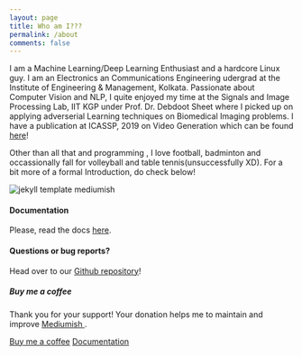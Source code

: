 ```yaml
---
layout: page
title: Who am I???
permalink: /about
comments: false
---
```


<div class="row justify-content-between">
<div class="col-md-8 pr-5">

<p>I am a Machine Learning/Deep Learning Enthusiast and a hardcore Linux guy. I am an Electronics an Communications Engineering udergrad at the Institute of Engineering & Management, Kolkata. Passionate about Computer Vision and NLP, I quite enjoyed my time at the Signals and Image Processing Lab, IIT KGP under Prof. Dr. Debdoot Sheet where I picked up on applying adverserial Learning techniques on Biomedical Imaging problems. I have a publication at ICASSP, 2019 on Video Generation which can be found <a href="https://ieeexplore.ieee.org/document/8682158">here</a>! </p>

<p>Other than all that and programming , I love football, badminton and occassionally fall for volleyball and table tennis(unsuccessfully XD). For a bit more of a formal Introduction, do check below!</p> 
<p class="mb-5"><img class="shadow-lg" src="{{site.baseurl}}/assets/images/mediumish-jekyll-template.png" alt="jekyll template mediumish" /></p>
<h4>Documentation</h4>

<p>Please, read the docs <a href="https://bootstrapstarter.com/bootstrap-templates/template-mediumish-bootstrap-jekyll/">here</a>.</p>

<h4>Questions or bug reports?</h4>

<p>Head over to our <a href="https://github.com/wowthemesnet/mediumish-theme-jekyll">Github repository</a>!</p>

</div>

<div class="col-md-4">

<div class="sticky-top sticky-top-80">
<h5>Buy me a coffee</h5>

<p>Thank you for your support! Your donation helps me to maintain and improve <a target="_blank" href="https://github.com/wowthemesnet/mediumish-theme-jekyll">Mediumish <i class="fab fa-github"></i></a>.</p>

<a target="_blank" href="https://www.wowthemes.net/donate/" class="btn btn-danger">Buy me a coffee</a> <a target="_blank" href="https://bootstrapstarter.com/bootstrap-templates/template-mediumish-bootstrap-jekyll/" class="btn btn-warning">Documentation</a>

</div>
</div>
</div>
